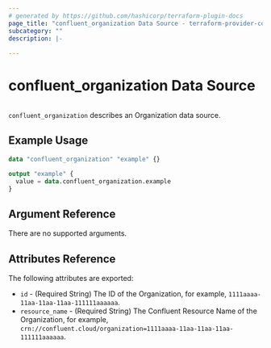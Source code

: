 ```yaml
---
# generated by https://github.com/hashicorp/terraform-plugin-docs
page_title: "confluent_organization Data Source - terraform-provider-confluent"
subcategory: ""
description: |-
  
---
```


# confluent_organization Data Source

<img src="https://img.shields.io/badge/Lifecycle%20Stage-Public%20Preview-%2345c6e8" alt="">

`confluent_organization` describes an Organization data source.

## Example Usage

```terraform
data "confluent_organization" "example" {}

output "example" {
  value = data.confluent_organization.example
}
```

<!-- schema generated by tfplugindocs -->
## Argument Reference

There are no supported arguments.

## Attributes Reference

The following attributes are exported:

- `id` - (Required String) The ID of the Organization, for example, `1111aaaa-11aa-11aa-11aa-111111aaaaaa`.
- `resource_name` - (Required String) The Confluent Resource Name of the Organization, for example, `crn://confluent.cloud/organization=1111aaaa-11aa-11aa-11aa-111111aaaaaa`.
